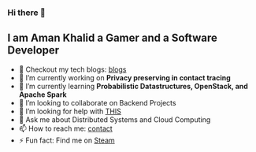### Hi there 👋

## I am Aman Khalid a Gamer and a Software Developer
- :notebook: Checkout my tech blogs: [blogs](https://www.amankhalid.com)
- 🔭 I’m currently working on **Privacy preserving in contact tracing**
- 🌱 I’m currently learning **Probabilistic Datastructures, OpenStack, and Apache Spark**
- 👯 I’m looking to collaborate on Backend Projects
- 🤔 I’m looking for help with [THIS](https://www.izotope.com/en/learn/beat-making-101-how-to-make-a-beat.html)
- 💬 Ask me about Distributed Systems and Cloud Computing
- 📫 How to reach me: [contact](https://www.amankhalid.com)
- ⚡ Fun fact: Find me on [Steam](https://store.steampowered.com/)
<!--
**amnox/amnox** is a ✨ _special_ ✨ repository because its `README.md` (this file) appears on your GitHub profile.

Here are some ideas to get you started:

- 🔭 I’m currently working on ...
- 🌱 I’m currently learning ...
- 👯 I’m looking to collaborate on ...
- 🤔 I’m looking for help with ...
- 💬 Ask me about ...
- 📫 How to reach me: ...
- 😄 Pronouns: ...
- ⚡ Fun fact: ...
-->
